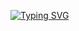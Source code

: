 [![Typing SVG](https://readme-typing-svg.herokuapp.com?font=Pixelify+Sans&weight=500&size=30&duration=3500&pause=750&color=2B4F25F2&background=000000&center=true&vCenter=true&width=775&lines=HELLO+WORLD+!!;I'm+Praveen+Kumar;%7C+A+Passionate+Frontend+Developer+%7C;%7C+Designer%2C+Artist+%26+Web+AR%2FVR+Enthusiast+%7C;MATHEMATICIAN%2CPHYSICIST%2CPHILOSOPHER)](https://git.io/typing-svg)
